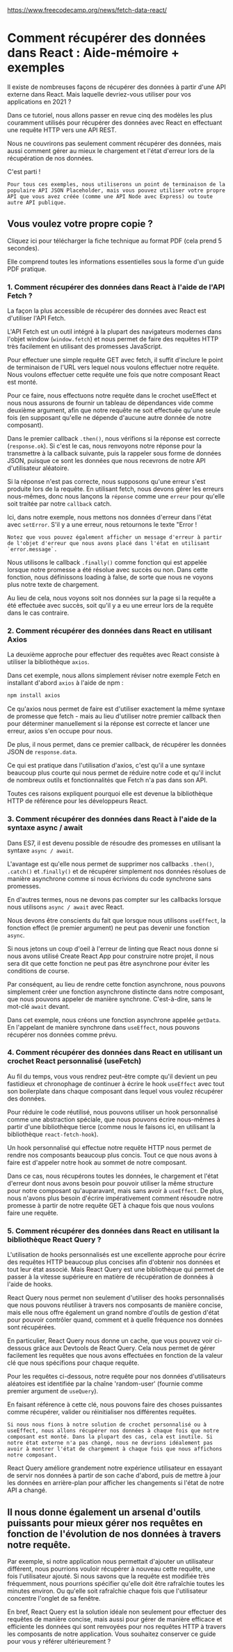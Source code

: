 https://www.freecodecamp.org/news/fetch-data-react/

# Comment récupérer des données dans React : Aide-mémoire + exemples

Il existe de nombreuses façons de récupérer des données à partir d'une API externe dans React. Mais laquelle devriez-vous utiliser pour vos applications en 2021 ?

Dans ce tutoriel, nous allons passer en revue cinq des modèles les plus couramment utilisés pour récupérer des données avec React en effectuant une requête HTTP vers une API REST.

Nous ne couvrirons pas seulement comment récupérer des données, mais aussi comment gérer au mieux le chargement et l'état d'erreur lors de la récupération de nos données.

C'est parti !

    Pour tous ces exemples, nous utiliserons un point de terminaison de la populaire API JSON Placeholder, mais vous pouvez utiliser votre propre API que vous avez créée (comme une API Node avec Express) ou toute autre API publique.

## Vous voulez votre propre copie ?

Cliquez ici pour télécharger la fiche technique au format PDF (cela prend 5 secondes).

Elle comprend toutes les informations essentielles sous la forme d'un guide PDF pratique.

### 1. Comment récupérer des données dans React à l'aide de l'API Fetch ?

La façon la plus accessible de récupérer des données avec React est d'utiliser l'API Fetch.

L'API Fetch est un outil intégré à la plupart des navigateurs modernes dans l'objet window (`window.fetch`) et nous permet de faire des requêtes HTTP très facilement en utilisant des promesses JavaScript.

Pour effectuer une simple requête GET avec fetch, il suffit d'inclure le point de terminaison de l'URL vers lequel nous voulons effectuer notre requête. Nous voulons effectuer cette requête une fois que notre composant React est monté.

Pour ce faire, nous effectuons notre requête dans le crochet useEffect et nous nous assurons de fournir un tableau de dépendances vide comme deuxième argument, afin que notre requête ne soit effectuée qu'une seule fois (en supposant qu'elle ne dépende d'aucune autre donnée de notre composant).


Dans le premier callback `.then()`, nous vérifions si la réponse est correcte (`response.ok`). Si c'est le cas, nous renvoyons notre réponse pour la transmettre à la callback suivante, puis la rappeler sous forme de données JSON, puisque ce sont les données que nous recevrons de notre API d'utilisateur aléatoire.

Si la réponse n'est pas correcte, nous supposons qu'une erreur s'est produite lors de la requête. En utilisant fetch, nous devons gérer les erreurs nous-mêmes, donc nous lançons la `réponse` comme une `erreur` pour qu'elle soit traitée par notre `callback` catch.

Ici, dans notre exemple, nous mettons nos données d'erreur dans l'état avec `setError`. S'il y a une erreur, nous retournons le texte "Error !

    Notez que vous pouvez également afficher un message d'erreur à partir de l'objet d'erreur que nous avons placé dans l'état en utilisant `error.message`.

Nous utilisons le callback `.finally()` comme fonction qui est appelée lorsque notre promesse a été résolue avec succès ou non. Dans cette fonction, nous définissons loading à false, de sorte que nous ne voyons plus notre texte de chargement.

Au lieu de cela, nous voyons soit nos données sur la page si la requête a été effectuée avec succès, soit qu'il y a eu une erreur lors de la requête dans le cas contraire.

### 2. Comment récupérer des données dans React en utilisant Axios

La deuxième approche pour effectuer des requêtes avec React consiste à utiliser la bibliothèque `axios`.

Dans cet exemple, nous allons simplement réviser notre exemple Fetch en installant d'abord `axios` à l'aide de npm :


```js
npm install axios
```

Ce qu'axios nous permet de faire est d'utiliser exactement la même syntaxe de promesse que fetch - mais au lieu d'utiliser notre premier callback then pour déterminer manuellement si la réponse est correcte et lancer une erreur, axios s'en occupe pour nous.

De plus, il nous permet, dans ce premier callback, de récupérer les données JSON de `response.data`.

Ce qui est pratique dans l'utilisation d'axios, c'est qu'il a une syntaxe beaucoup plus courte qui nous permet de réduire notre code et qu'il inclut de nombreux outils et fonctionnalités que Fetch n'a pas dans son API.

Toutes ces raisons expliquent pourquoi elle est devenue la bibliothèque HTTP de référence pour les développeurs React.


### 3. Comment récupérer des données dans React à l'aide de la syntaxe async / await

Dans ES7, il est devenu possible de résoudre des promesses en utilisant la syntaxe `async / await`.

L'avantage est qu'elle nous permet de supprimer nos callbacks `.then()`, `.catch()` et .`finally()` et de récupérer simplement nos données résolues de manière asynchrone comme si nous écrivions du code synchrone sans promesses.

En d'autres termes, nous ne devons pas compter sur les callbacks lorsque nous utilisons `async / await` avec React.

Nous devons être conscients du fait que lorsque nous utilisons `useEffect`, la fonction effect (le premier argument) ne peut pas devenir une fonction `async`.

Si nous jetons un coup d'oeil à l'erreur de linting que React nous donne si nous avons utilisé Create React App pour construire notre projet, il nous sera dit que cette fonction ne peut pas être asynchrone pour éviter les conditions de course. 


Par conséquent, au lieu de rendre cette fonction asynchrone, nous pouvons simplement créer une fonction asynchrone distincte dans notre composant, que nous pouvons appeler de manière synchrone. C'est-à-dire, sans le mot-clé `await` devant.

Dans cet exemple, nous créons une fonction asynchrone appelée `getData`. En l'appelant de manière synchrone dans `useEffect`, nous pouvons récupérer nos données comme prévu.

### 4. Comment récupérer des données dans React en utilisant un crochet React personnalisé (useFetch)

Au fil du temps, vous vous rendrez peut-être compte qu'il devient un peu fastidieux et chronophage de continuer à écrire le hook `useEffect` avec tout son boilerplate dans chaque composant dans lequel vous voulez récupérer des données.

Pour réduire le code réutilisé, nous pouvons utiliser un hook personnalisé comme une abstraction spéciale, que nous pouvons écrire nous-mêmes à partir d'une bibliothèque tierce (comme nous le faisons ici, en utilisant la bibliothèque `react-fetch-hook`).

Un hook personnalisé qui effectue notre requête HTTP nous permet de rendre nos composants beaucoup plus concis. Tout ce que nous avons à faire est d'appeler notre hook au sommet de notre composant.


Dans ce cas, nous récupérons toutes les données, le chargement et l'état d'erreur dont nous avons besoin pour pouvoir utiliser la même structure pour notre composant qu'auparavant, mais sans avoir à `useEffect`. De plus, nous n'avons plus besoin d'écrire impérativement comment résoudre notre promesse à partir de notre requête GET à chaque fois que nous voulons faire une requête.

### 5. Comment récupérer des données dans React en utilisant la bibliothèque React Query ?

L'utilisation de hooks personnalisés est une excellente approche pour écrire des requêtes HTTP beaucoup plus concises afin d'obtenir nos données et tout leur état associé. Mais React Query est une bibliothèque qui permet de passer à la vitesse supérieure en matière de récupération de données à l'aide de hooks.

React Query nous permet non seulement d'utiliser des hooks personnalisés que nous pouvons réutiliser à travers nos composants de manière concise, mais elle nous offre également un grand nombre d'outils de gestion d'état pour pouvoir contrôler quand, comment et à quelle fréquence nos données sont récupérées.

En particulier, React Query nous donne un cache, que vous pouvez voir ci-dessous grâce aux Devtools de React Query. Cela nous permet de gérer facilement les requêtes que nous avons effectuées en fonction de la valeur clé que nous spécifions pour chaque requête.

Pour les requêtes ci-dessous, notre requête pour nos données d'utilisateurs aléatoires est identifiée par la chaîne 'random-user' (fournie comme premier argument de `useQuery`).

En faisant référence à cette clé, nous pouvons faire des choses puissantes comme récupérer, valider ou réinitialiser nos différentes requêtes.

    Si nous nous fions à notre solution de crochet personnalisé ou à useEffect, nous allons récupérer nos données à chaque fois que notre composant est monté. Dans la plupart des cas, cela est inutile. Si notre état externe n'a pas changé, nous ne devrions idéalement pas avoir à montrer l'état de chargement à chaque fois que nous affichons notre composant.

React Query améliore grandement notre expérience utilisateur en essayant de servir nos données à partir de son cache d'abord, puis de mettre à jour les données en arrière-plan pour afficher les changements si l'état de notre API a changé.

## Il nous donne également un arsenal d'outils puissants pour mieux gérer nos requêtes en fonction de l'évolution de nos données à travers notre requête.

Par exemple, si notre application nous permettait d'ajouter un utilisateur différent, nous pourrions vouloir récupérer à nouveau cette requête, une fois l'utilisateur ajouté. Si nous savons que la requête est modifiée très fréquemment, nous pourrions spécifier qu'elle doit être rafraîchie toutes les minutes environ. Ou qu'elle soit rafraîchie chaque fois que l'utilisateur concentre l'onglet de sa fenêtre.

En bref, React Query est la solution idéale non seulement pour effectuer des requêtes de manière concise, mais aussi pour gérer de manière efficace et efficiente les données qui sont renvoyées pour nos requêtes HTTP à travers les composants de notre application.
Vous souhaitez conserver ce guide pour vous y référer ultérieurement ?
